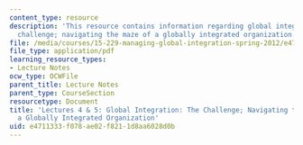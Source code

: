 ```yaml
---
content_type: resource
description: 'This resource contains information regarding global integration: the
  challenge; navigating the maze of a globally integrated organization.'
file: /media/courses/15-229-managing-global-integration-spring-2012/e4711333f078ae02f8211d8aa6028d0b_MIT15_229S12_lec04and05.pdf
file_type: application/pdf
learning_resource_types:
- Lecture Notes
ocw_type: OCWFile
parent_title: Lecture Notes
parent_type: CourseSection
resourcetype: Document
title: 'Lectures 4 & 5: Global Integration: The Challenge; Navigating the Maze of
  a Globally Integrated Organization'
uid: e4711333-f078-ae02-f821-1d8aa6028d0b
---
```

